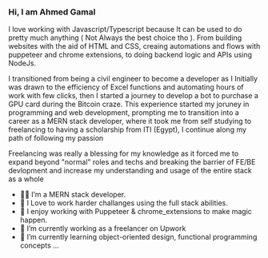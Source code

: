 ### Hi, I am Ahmed Gamal

I love working with Javascript/Typescript because It can be used to do pretty much anything ( Not Always the best choice tho ).
From building websites with the aid of HTML and CSS, creaing automations and flows with puppeteer and chrome extensions, to doing backend logic and APIs using NodeJs.

I transitioned from being a civil engineer to become a developer as I Initially  was drawn to the efficiency of Excel functions and automating hours of work with few clicks, then I started a journey to develop a bot to purchase a GPU card during the Bitcoin craze. This experience started my joruney in programming and web development, prompting me to transition into a career as a MERN stack developer, where it took me from self studying to freelancing to having a scholarship from ITI (Egypt), I continue along my path of following my passion

Freelancing was really a blessing for my knowledge as it forced me to expand beyond "normal" roles and techs and breaking the barrier of FE/BE devlopment and increase my understanding and usage of the entire stack as a whole

- 👨‍💻 I’m a MERN stack developer.
- 🧠 I Love to work harder challanges using the full stack abilities.
- 🧵 I enjoy working with Puppeteer & chrome_extensions to make magic happen.
- 🔭 I’m currently working as a freelancer on Upwork
- 🌱 I’m currently learning object-oriented design, functional programming concepts ...
